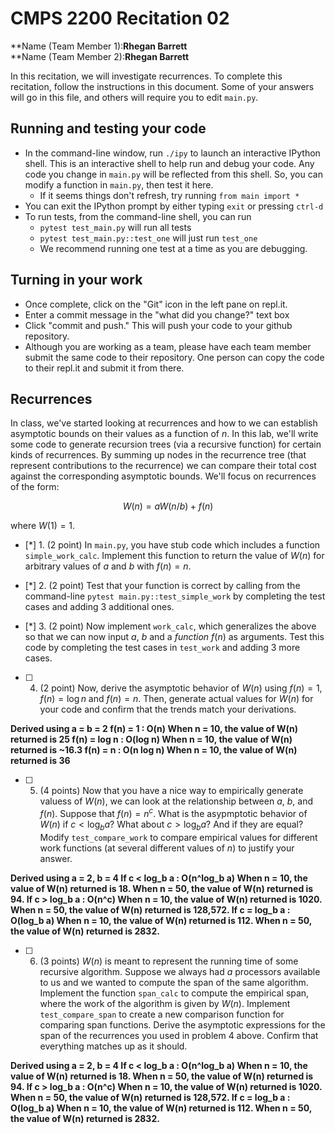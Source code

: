 # CMPS 2200  Recitation 02

**Name (Team Member 1):**Rhegan Barrett**  
**Name (Team Member 2):**Rhegan Barrett**

In this recitation, we will investigate recurrences. 
To complete this recitation, follow the instructions in this document. Some of your answers will go in this file, and others will require you to edit `main.py`.



## Running and testing your code
- In the command-line window, run `./ipy` to launch an interactive IPython shell. This is an interactive shell to help run and debug your code. Any code you change in `main.py` will be reflected from this shell. So, you can modify a function in `main.py`, then test it here.
  + If it seems things don't refresh, try running `from main import *`
- You can exit the IPython prompt by either typing `exit` or pressing `ctrl-d`
- To run tests, from the command-line shell, you can run
  + `pytest test_main.py` will run all tests
  + `pytest test_main.py::test_one` will just run `test_one`
  + We recommend running one test at a time as you are debugging.

## Turning in your work

- Once complete, click on the "Git" icon in the left pane on repl.it.
- Enter a commit message in the "what did you change?" text box
- Click "commit and push." This will push your code to your github repository.
- Although you are working as a team, please have each team member submit the same code to their repository. One person can copy the code to their repl.it and submit it from there.

## Recurrences

In class, we've started looking at recurrences and how to we can establish asymptotic bounds on their values as a function of $n$. In this lab, we'll write some code to generate recursion trees (via a recursive function) for certain kinds of recurrences. By summing up nodes in the recurrence tree (that represent contributions to the recurrence) we can compare their total cost against the corresponding asymptotic bounds. We'll focus on  recurrences of the form:

$$ W(n) = aW(n/b) + f(n) $$

where $W(1) = 1$.

- [*] 1. (2 point) In `main.py`, you have stub code which includes a function `simple_work_calc`. Implement this function to return the value of $W(n)$ for arbitrary values of $a$ and $b$ with $f(n)=n$.

- [*] 2. (2 point) Test that your function is correct by calling from the command-line `pytest main.py::test_simple_work` by completing the test cases and adding 3 additional ones.

- [*] 3. (2 point) Now implement `work_calc`, which generalizes the above so that we can now input $a$, $b$ and a *function* $f(n)$ as arguments. Test this code by completing the test cases in `test_work` and adding 3 more cases.

- [ ] 4. (2 point) Now, derive the asymptotic behavior of $W(n)$ using $f(n) = 1$, $f(n) = \log n$ and $f(n) = n$. Then, generate actual values for $W(n)$ for your code and confirm that the trends match your derivations.

**Derived using a = b = 2
f(n) = 1 : O(n)
When n = 10, the value of W(n) returned is 25
f(n) = log n : O(log n)
When n = 10, the value of W(n) returned is ~16.3
f(n) = n : O(n log n)
When n = 10, the value of W(n) returned is 36**

- [ ] 5. (4 points) Now that you have a nice way to empirically generate valuess of $W(n)$, we can look at the relationship between $a$, $b$, and $f(n)$. Suppose that $f(n) = n^c$. What is the asypmptotic behavior of $W(n)$ if $c < \log_b a$? What about $c > \log_b a$? And if they are equal? Modify `test_compare_work` to compare empirical values for different work functions (at several different values of $n$) to justify your answer. 

**Derived using a = 2, b = 4
If c < log_b a : O(n^log_b a)
When n = 10, the value of W(n) returned is 18. When n = 50, the value of W(n) returned is 94.
If c > log_b a : O(n^c)
When n = 10, the value of W(n) returned is 1020. When n = 50, the value of W(n) returned is 128,572.
If c = log_b a : O(log_b a)
When n = 10, the value of W(n) returned is 112. When n = 50, the value of W(n) returned is 2832.**

- [ ] 6. (3 points) $W(n)$ is meant to represent the running time of some recursive algorithm. Suppose we always had $a$ processors available to us and we wanted to compute the span of the same algorithm. Implement the function `span_calc` to compute the empirical span, where the work of the algorithm is given by $W(n)$. Implement `test_compare_span` to create a new comparison function for comparing span functions. Derive the asymptotic expressions for the span of the recurrences you used in problem 4 above. Confirm that everything matches up as it should. 

**Derived using a = 2, b = 4
If c < log_b a : O(n^log_b a)
When n = 10, the value of W(n) returned is 18. When n = 50, the value of W(n) returned is 94.
If c > log_b a : O(n^c)
When n = 10, the value of W(n) returned is 1020. When n = 50, the value of W(n) returned is 128,572.
If c = log_b a : O(log_b a)
When n = 10, the value of W(n) returned is 112. When n = 50, the value of W(n) returned is 2832.**
